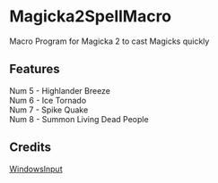 # Magicka2SpellMacro
Macro Program for Magicka 2 to cast Magicks quickly

## Features
Num 5 - Highlander Breeze  
Num 6 - Ice Tornado  
Num 7 - Spike Quake  
Num 8 - Summon Living Dead People  

## Credits
[WindowsInput](https://github.com/MediatedCommunications/WindowsInput/)
